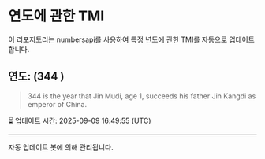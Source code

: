 
# 연도에 관한 TMI

이 리포지토리는 numbersapi를 사용하여 특정 년도에 관한 TMI를 자동으로 업데이트합니다.

## 연도: (344 )
> 344 is the year that Jin Mudi, age 1, succeeds his father Jin Kangdi as emperor of China.

⏳ 업데이트 시간: 2025-09-09 16:49:55 (UTC)

---
자동 업데이트 봇에 의해 관리됩니다.
